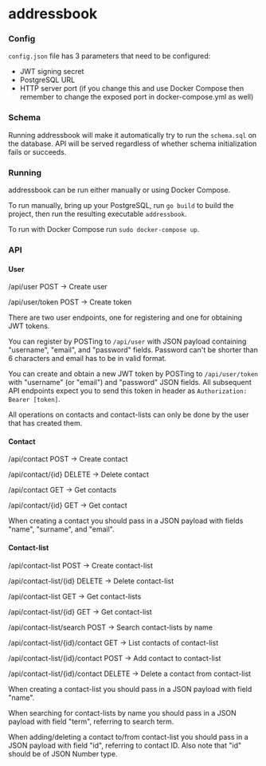 # addressbook
### Config
`config.json` file has 3 parameters that need to be configured:
- JWT signing secret
- PostgreSQL URL
- HTTP server port (if you change this and use Docker Compose then remember to change the exposed port in docker-compose.yml as well)

### Schema
Running addressbook will make it automatically try to run the `schema.sql` on the database. API will be served regardless of whether schema initialization fails or succeeds.

### Running
addressbook can be run either manually or using Docker Compose.

To run manually, bring up your PostgreSQL, run `go build` to build the project, then run the resulting executable `addressbook`.

To run with Docker Compose run `sudo docker-compose up`.

### API
#### User
/api/user POST -> Create user

/api/user/token POST -> Create token


There are two user endpoints, one for registering and one for obtaining JWT tokens.

You can register by POSTing to `/api/user` with JSON payload containing "username", "email", and "password" fields. Password can't be shorter than 6 characters and email has to be in valid format.

You can create and obtain a new JWT token by POSTing to `/api/user/token` with "username" (or "email") and "password" JSON fields. All subsequent API endpoints expect you to send this token in header as `Authorization: Bearer [token]`.


All operations on contacts and contact-lists can only be done by the user that has created them.

#### Contact
/api/contact POST -> Create contact

/api/contact/{id} DELETE -> Delete contact

/api/contact GET -> Get contacts

/api/contact/{id} GET -> Get contact


When creating a contact you should pass in a JSON payload with fields "name", "surname", and "email".

#### Contact-list
/api/contact-list POST -> Create contact-list

/api/contact-list/{id} DELETE -> Delete contact-list

/api/contact-list GET -> Get contact-lists

/api/contact-list/{id} GET -> Get contact-list

/api/contact-list/search POST -> Search contact-lists by name

/api/contact-list/{id}/contact GET -> List contacts of contact-list

/api/contact-list/{id}/contact POST -> Add contact to contact-list

/api/contact-list/{id}/contact DELETE -> Delete a contact from contact-list


When creating a contact-list you should pass in a JSON payload with field "name".

When searching for contact-lists by name you should pass in a JSON payload with field "term", referring to search term.

When adding/deleting a contact to/from contact-list you should pass in a JSON payload with field "id", referring to contact ID. Also note that "id" should be of JSON Number type.
